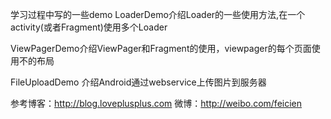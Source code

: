 学习过程中写的一些demo
LoaderDemo介绍Loader的一些使用方法,在一个activity(或者Fragment)使用多个Loader

ViewPagerDemo介绍ViewPager和Fragment的使用，viewpager的每个页面使用不的布局

FileUploadDemo 介绍Android通过webservice上传图片到服务器

参考博客：http://blog.loveplusplus.com
微博：http://weibo.com/feicien

